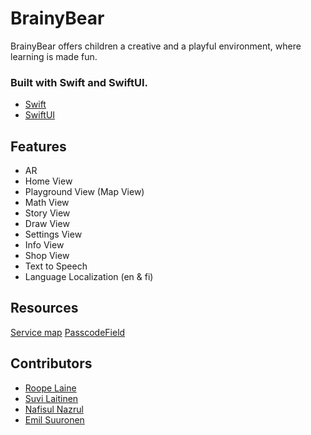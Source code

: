 # BrainyBear
BrainyBear offers children a creative and a playful environment, where learning is made fun.

### Built with Swift and SwiftUI.
- [Swift](https://developer.apple.com/swift/)
- [SwiftUI](https://developer.apple.com/xcode/swiftui/)

## Features
- AR
- Home View
- Playground View (Map View)
- Math View
- Story View
- Draw View
- Settings View
- Info View
- Shop View
- Text to Speech
- Language Localization (en & fi)

## Resources
[Service map](https://servicemap.hel.fi/en)
[PasscodeField](https://github.com/hengyu/PasscodeField)

## Contributors
- [Roope Laine](https://github.com/Liideli)
- [Suvi Laitinen](https://github.com/Sofvi/)
- [Nafisul Nazrul](https://github.com/nafitus)
- [Emil Suuronen](https://github.com/EmilSuuronen)
